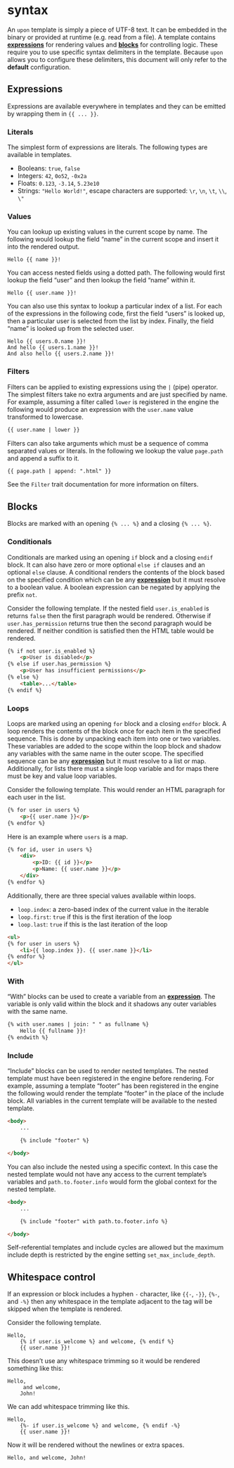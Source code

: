 <!-- generated by tools/gen-readme -->

# syntax

An `upon` template is simply a piece of UTF-8 text. It can be embedded in
the binary or provided at runtime (e.g. read from a file). A template
contains [**expressions**](#expressions) for rendering values and
[**blocks**](#blocks) for controlling logic. These require you to use
specific syntax delimiters in the template. Because `upon` allows you to
configure these delimiters, this document will only refer to the
**default** configuration.

## Expressions

Expressions are available everywhere in templates and they can be emitted by
wrapping them in `{{ ... }}`.

### Literals

The simplest form of expressions are literals. The following types are
available in templates.

- Booleans: `true`, `false`
- Integers: `42`, `0o52`, `-0x2a`
- Floats: `0.123`, `-3.14`, `5.23e10`
- Strings: `"Hello World!"`, escape characters are supported: `\r`, `\n`,
  `\t`, `\\`, `\"`

### Values

You can lookup up existing values in the current scope by name. The
following would lookup the field “name” in the current scope and insert it
into the rendered output.

```text
Hello {{ name }}!
```

You can access nested fields using a dotted path. The following would first
lookup the field “user” and then lookup the field “name” within it.

```text
Hello {{ user.name }}!
```

You can also use this syntax to lookup a particular index of a list. For
each of the expressions in the following code, first the field “users” is
looked up, then a particular user is selected from the list by index.
Finally, the field “name” is looked up from the selected user.

```text
Hello {{ users.0.name }}!
And hello {{ users.1.name }}!
And also hello {{ users.2.name }}!
```

### Filters

Filters can be applied to existing expressions using the `|` (pipe)
operator. The simplest filters take no extra arguments and are just
specified by name. For example, assuming a filter called `lower` is
registered in the engine the following would produce an expression with the
`user.name` value transformed to lowercase.

```html
{{ user.name | lower }}
```

Filters can also take arguments which must be a sequence of comma separated
values or literals. In the following we lookup the value `page.path` and
append a suffix to it.

```html
{{ page.path | append: ".html" }}
```

See the `Filter` trait documentation for more information
on filters.

## Blocks

Blocks are marked with an opening `{% ... %}` and a closing `{% ... %}`.

### Conditionals

Conditionals are marked using an opening `if` block and a closing `endif`
block. It can also have zero or more optional `else if` clauses and an
optional `else` clause. A conditional renders the contents of the block
based on the specified condition which can be any
[**expression**](#expressions) but it must resolve to a boolean value.  A
boolean expression can be negated by applying the prefix `not`.

Consider the following template. If the nested field `user.is_enabled` is
returns `false` then the first paragraph would be rendered. Otherwise if
`user.has_permission` returns true then the second paragraph would be
rendered. If neither condition is satisfied then the HTML table would be
rendered.

```html
{% if not user.is_enabled %}
    <p>User is disabled</p>
{% else if user.has_permission %}
    <p>User has insufficient permissions</p>
{% else %}
    <table>...</table>
{% endif %}
```

### Loops

Loops are marked using an opening `for` block and a closing `endfor` block.
A loop renders the contents of the block once for each item in the specified
sequence. This is done by unpacking each item into one or two variables.
These variables are added to the scope within the loop block and shadow any
variables with the same name in the outer scope. The specified sequence can
be any [**expression**](#expressions) but it must resolve to a list or map.
Additionally, for lists there must a single loop variable and for maps there
must be key and value loop variables.

Consider the following template. This would render an HTML paragraph for
each user in the list.

```html
{% for user in users %}
    <p>{{ user.name }}</p>
{% endfor %}
```

Here is an example where `users` is a map.

```html
{% for id, user in users %}
    <div>
        <p>ID: {{ id }}</p>
        <p>Name: {{ user.name }}</p>
    </div>
{% endfor %}
```

Additionally, there are three special values available within loops.

- `loop.index`: a zero-based index of the current value in the iterable
- `loop.first`: `true` if this is the first iteration of the loop
- `loop.last`: `true` if this is the last iteration of the loop

```html
<ul>
{% for user in users %}
    <li>{{ loop.index }}. {{ user.name }}</li>
{% endfor %}
</ul>
```

### With

“With” blocks can be used to create a variable from an
[**expression**](#expressions). The variable is only valid within the block
and it shadows any outer variables with the same name.

```html
{% with user.names | join: " " as fullname %}
    Hello {{ fullname }}!
{% endwith %}
```

### Include

“Include” blocks can be used to render nested templates. The nested template
must have been registered in the engine before rendering. For example,
assuming a template “footer” has been registered in the engine the following
would render the template “footer” in the place of the include block. All
variables in the current template will be available to the nested template.

```html
<body>
    ...

    {% include "footer" %}

</body>
```

You can also include the nested using a specific context. In this case the
nested template would not have any access to the current template’s
variables and `path.to.footer.info` would form the global context for the
nested template.

```html
<body>
    ...

    {% include "footer" with path.to.footer.info %}

</body>
```

Self-referential templates and include cycles are allowed but the maximum
include depth is restricted by the engine setting
`set_max_include_depth`.

## Whitespace control

If an expression or block includes a hyphen `-` character, like `{{-`,
`-}}`, `{%-`, and `-%}` then any whitespace in the template adjacent to the
tag will be skipped when the template is rendered.

Consider the following template.

```text
Hello,
    {% if user.is_welcome %} and welcome, {% endif %}
    {{ user.name }}!
```

This doesn’t use any whitespace trimming so it would be rendered something
like this:

```text
Hello,
     and welcome,
    John!
```

We can add whitespace trimming like this.

```text
Hello,
    {%- if user.is_welcome %} and welcome, {% endif -%}
    {{ user.name }}!
```

Now it will be rendered without the newlines or extra spaces.

```text
Hello, and welcome, John!
```
